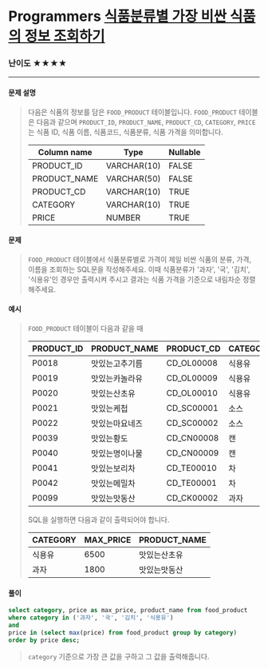 # Programmers [식품분류별 가장 비싼 식품의 정보 조회하기](https://school.programmers.co.kr/learn/courses/30/lessons/131116)

### 난이도 ★★★★

---

#### 문제 설명

> 다음은 식품의 정보를 담은 `FOOD_PRODUCT` 테이블입니다. `FOOD_PRODUCT` 테이블은 다음과 같으며 `PRODUCT_ID`, `PRODUCT_NAME`, `PRODUCT_CD`, `CATEGORY`, `PRICE`는 식품 ID, 식품 이름, 식품코드, 식품분류, 식품 가격을 의미합니다.
>
> | Column name  | Type        | Nullable |
> | ------------ | ----------- | -------- |
> | PRODUCT_ID   | VARCHAR(10) | FALSE    |
> | PRODUCT_NAME | VARCHAR(50) | FALSE    |
> | PRODUCT_CD   | VARCHAR(10) | TRUE     |
> | CATEGORY     | VARCHAR(10) | TRUE     |
> | PRICE        | NUMBER      | TRUE     |

#### 문제

> `FOOD_PRODUCT` 테이블에서 식품분류별로 가격이 제일 비싼 식품의 분류, 가격, 이름을 조회하는 SQL문을 작성해주세요. 이때 식품분류가 '과자', '국', '김치', '식용유'인 경우만 출력시켜 주시고 결과는 식품 가격을 기준으로 내림차순 정렬해주세요.

#### 예시

>`FOOD_PRODUCT` 테이블이 다음과 같을 때
>
>| PRODUCT_ID | PRODUCT_NAME   | PRODUCT_CD | CATEGORY | PRICE |
>| ---------- | -------------- | ---------- | -------- | ----- |
>| P0018      | 맛있는고추기름 | CD_OL00008 | 식용유   | 6100  |
>| P0019      | 맛있는카놀라유 | CD_OL00009 | 식용유   | 5100  |
>| P0020      | 맛있는산초유   | CD_OL00010 | 식용유   | 6500  |
>| P0021      | 맛있는케첩     | CD_SC00001 | 소스     | 4500  |
>| P0022      | 맛있는마요네즈 | CD_SC00002 | 소스     | 4700  |
>| P0039      | 맛있는황도     | CD_CN00008 | 캔       | 4100  |
>| P0040      | 맛있는명이나물 | CD_CN00009 | 캔       | 3500  |
>| P0041      | 맛있는보리차   | CD_TE00010 | 차       | 3400  |
>| P0042      | 맛있는메밀차   | CD_TE00001 | 차       | 3500  |
>| P0099      | 맛있는맛동산   | CD_CK00002 | 과자     | 1800  |
>
>SQL을 실행하면 다음과 같이 출력되어야 합니다.
>
>| CATEGORY | MAX_PRICE | PRODUCT_NAME |
>| -------- | --------- | ------------ |
>| 식용유   | 6500      | 맛있는산초유 |
>| 과자     | 1800      | 맛있는맛동산 |

#### 풀이

```sql
select category, price as max_price, product_name from food_product
where category in ('과자', '국', '김치', '식용유')
and
price in (select max(price) from food_product group by category)
order by price desc;
```

> `category` 기준으로 가장 큰 값을 구하고 그 값을 출력해줍니다.
